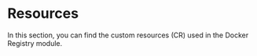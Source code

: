 # Resources

In this section, you can find the custom resources (CR) used in the Docker Registry module.

